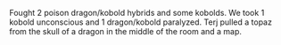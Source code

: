 Fought 2 poison dragon/kobold hybrids and some kobolds. We took 1 kobold unconscious and 1 dragon/kobold paralyzed. Terj pulled a topaz from the skull of a dragon in the middle of the room and a map.
